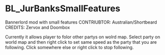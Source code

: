 # BL_JurBanksSmallFeatures
Bannerlord mod with small features
CONTRIUBTOR: Australian/Shortbeard
CREDITS: Zervox and Doombox

Currently it allows player to folor other partys on wolrd map. Select party on world map and then right click to set same speed as the party that you are following. Click somewhere else or right click to stop following.


